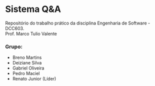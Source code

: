 # Sistema Q&A
Repositório do trabalho prático da disciplina Engenharia de Software - DCC603.  
Prof. Marco Tulio Valente

### Grupo:
- Breno Martins
- Deiziane Silva
- Gabriel Oliveira
- Pedro Maciel
- Renato Junior (Líder)

